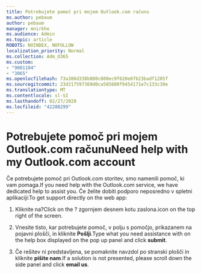 ```yaml
---
title: Potrebujete pomoč pri mojem Outlook.com računu
ms.author: pebaum
author: pebaum
manager: mnirkhe
ms.audience: Admin
ms.topic: article
ROBOTS: NOINDEX, NOFOLLOW
localization_priority: Normal
ms.collection: Adm_O365
ms.custom:
- "9001104"
- "3065"
ms.openlocfilehash: 73a386d338b880c808ec9f620e07b23badf1285f
ms.sourcegitcommit: 23d217597369d0ca585600f9454171e7c133c30e
ms.translationtype: MT
ms.contentlocale: sl-SI
ms.lasthandoff: 02/27/2020
ms.locfileid: "42288299"
---
```

# <a name="need-help-with-my-outlookcom-account"></a><span data-ttu-id="35677-102">Potrebujete pomoč pri mojem Outlook.com računu</span><span class="sxs-lookup"><span data-stu-id="35677-102">Need help with my Outlook.com account</span></span>

<span data-ttu-id="35677-103">Če potrebujete pomoč pri Outlook.com storitev, smo namenili pomoč, ki vam pomaga.</span><span class="sxs-lookup"><span data-stu-id="35677-103">If you need help with the Outlook.com service, we have dedicated help to assist you.</span></span> <span data-ttu-id="35677-104">Če želite dobiti podporo neposredno v spletni aplikaciji:</span><span class="sxs-lookup"><span data-stu-id="35677-104">To get support directly on the web app:</span></span> 

1. <span data-ttu-id="35677-105">Kliknite na?</span><span class="sxs-lookup"><span data-stu-id="35677-105">Click on the ?</span></span> <span data-ttu-id="35677-106">zgornjem desnem kotu zaslona.</span><span class="sxs-lookup"><span data-stu-id="35677-106">icon on the top right of the screen.</span></span> 

2. <span data-ttu-id="35677-107">Vnesite tisto, kar potrebujete pomoč, v polju s pomočjo, prikazanem na pojavni plošči, in kliknite **Pošlji**.</span><span class="sxs-lookup"><span data-stu-id="35677-107">Type what you need assistance with on the help box displayed on the pop up panel and click **submit**.</span></span> 

3. <span data-ttu-id="35677-108">Če rešitev ni predstavljena, se pomaknite navzdol po stranski plošči in kliknite **pišite nam**.</span><span class="sxs-lookup"><span data-stu-id="35677-108">If a solution is not presented, please scroll down the side panel and click **email us**.</span></span>
